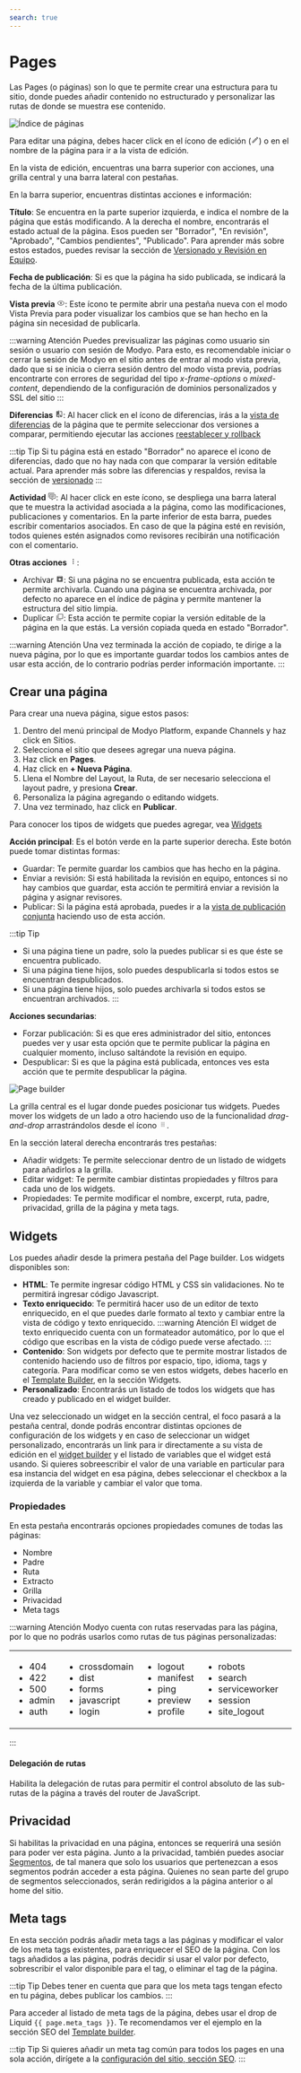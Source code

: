 ```yaml
---
search: true
---
```


# Pages

Las Pages (o páginas) son lo que te permite crear una estructura para tu sitio, donde puedes añadir contenido no estructurado y personalizar las rutas de donde se muestra ese contenido.

![Índice de páginas](/assets/img/platform/page-index.png)

Para editar una página, debes hacer click en el ícono de edición (<svg xmlns="http://www.w3.org/2000/svg" xmlns:xlink="http://www.w3.org/1999/xlink" aria-hidden="true" focusable="false" width="1em" height="1em" style="-ms-transform: rotate(360deg); -webkit-transform: rotate(360deg); transform: rotate(360deg);" preserveAspectRatio="xMidYMid meet" viewBox="0 0 24 24"><path d="M14.06 9l.94.94L5.92 19H5v-.92L14.06 9m3.6-6c-.25 0-.51.1-.7.29l-1.83 1.83l3.75 3.75l1.83-1.83c.39-.39.39-1.04 0-1.41l-2.34-2.34c-.2-.2-.45-.29-.71-.29m-3.6 3.19L3 17.25V21h3.75L17.81 9.94l-3.75-3.75z" fill="#626262"/><rect x="0" y="0" width="24" height="24" fill="rgba(0, 0, 0, 0)" /></svg>) o en el nombre de la página para ir a la vista de edición.

En la vista de edición, encuentras una barra superior con acciones, una grilla central y una barra lateral con pestañas.

En la barra superior, encuentras distintas acciones e información:

**Título**: Se encuentra en la parte superior izquierda, e indica el nombre de la página que estás modificando. A la derecha el nombre, encontrarás el estado actual de la página. Esos pueden ser "Borrador", "En revisión", "Aprobado", "Cambios pendientes", "Publicado". Para aprender más sobre estos estados, puedes revisar la sección de [Versionado y Revisión en Equipo](/es/platform/core/key-concepts.html).

**Fecha de publicación**: Si es que la página ha sido publicada, se indicará la fecha de la última publicación.

**Vista previa** <svg xmlns="http://www.w3.org/2000/svg" xmlns:xlink="http://www.w3.org/1999/xlink" aria-hidden="true" focusable="false" width="1em" height="1em" style="-ms-transform: rotate(360deg); -webkit-transform: rotate(360deg); transform: rotate(360deg);" preserveAspectRatio="xMidYMid meet" viewBox="0 0 24 24"><path d="M12 9a3 3 0 0 1 3 3a3 3 0 0 1-3 3a3 3 0 0 1-3-3a3 3 0 0 1 3-3m0-4.5c5 0 9.27 3.11 11 7.5c-1.73 4.39-6 7.5-11 7.5S2.73 16.39 1 12c1.73-4.39 6-7.5 11-7.5M3.18 12a9.821 9.821 0 0 0 17.64 0a9.821 9.821 0 0 0-17.64 0z" fill="#626262"/><rect x="0" y="0" width="24" height="24" fill="rgba(0, 0, 0, 0)" /></svg>: Este ícono te permite abrir una pestaña nueva con el modo Vista Previa para poder visualizar los cambios que se han hecho en la página sin necesidad de publicarla.

:::warning Atención
Puedes previsualizar las páginas como usuario sin sesión o usuario con sesión de Modyo. Para esto, es recomendable iniciar o cerrar la sesión de Modyo en el sitio antes de entrar al modo vista previa, dado que si se inicia o cierra sesión dentro del modo vista previa, podrías encontrarte con errores de seguridad del tipo _x-frame-options_ o _mixed-content_, dependiendo de la configuración de dominios personalizados y SSL del sitio
:::

**Diferencias** <svg xmlns="http://www.w3.org/2000/svg" xmlns:xlink="http://www.w3.org/1999/xlink" aria-hidden="true" focusable="false" width="1em" height="1em" style="-ms-transform: rotate(360deg); -webkit-transform: rotate(360deg); transform: rotate(360deg);" preserveAspectRatio="xMidYMid meet" viewBox="0 0 24 24"><path d="M19 3h-5v2h5v13l-5-6v9h5a2 2 0 0 0 2-2V5a2 2 0 0 0-2-2m-9 15H5l5-6m0-9H5c-1.11 0-2 .89-2 2v14a2 2 0 0 0 2 2h5v2h2V1h-2v2z" fill="#626262"/><rect x="0" y="0" width="24" height="24" fill="rgba(0, 0, 0, 0)" /></svg>: Al hacer click en el ícono de diferencias, irás a la [vista de diferencias](/es/platform/channels/sites.html#revision-y-publicacion-conjunta) de la página que te permite seleccionar dos versiones a comparar, permitiendo ejecutar las acciones [reestablecer y rollback](/es/platform/core/key-concepts.html#acciones-para-el-versionado)

:::tip Tip
Si tu página está en estado "Borrador" no aparece el icono de diferencias, dado que no hay nada con que comparar la versión editable actual. Para aprender más sobre las diferencias y respaldos, revisa la sección de [versionado](/es/platform/core/key-concepts.html#versionado)
:::

**Actividad** <svg xmlns="http://www.w3.org/2000/svg" xmlns:xlink="http://www.w3.org/1999/xlink" aria-hidden="true" focusable="false" width="1em" height="1em" style="-ms-transform: rotate(360deg); -webkit-transform: rotate(360deg); transform: rotate(360deg);" preserveAspectRatio="xMidYMid meet" viewBox="0 0 24 24"><path d="M12 23a1 1 0 0 1-1-1v-3H7a2 2 0 0 1-2-2V7a2 2 0 0 1 2-2h14a2 2 0 0 1 2 2v10a2 2 0 0 1-2 2h-4.1l-3.7 3.71c-.2.18-.44.29-.7.29H12m1-6v3.08L16.08 17H21V7H7v10h6M3 15H1V3a2 2 0 0 1 2-2h16v2H3v12m6-6h10v2H9V9m0 4h8v2H9v-2z" fill="#626262"/><rect x="0" y="0" width="24" height="24" fill="rgba(0, 0, 0, 0)" /></svg>: Al hacer click en este ícono, se despliega una barra lateral que te muestra la actividad asociada a la página, como las modificaciones, publicaciones y comentarios. En la parte inferior de esta barra, puedes escribir comentarios asociados. En caso de que la página esté en revisión, todos quienes estén asignados como revisores recibirán una notificación con el comentario.

**Otras acciones** <svg xmlns="http://www.w3.org/2000/svg" xmlns:xlink="http://www.w3.org/1999/xlink" aria-hidden="true" focusable="false" width="1em" height="1em" style="-ms-transform: rotate(360deg); -webkit-transform: rotate(360deg); transform: rotate(360deg);" preserveAspectRatio="xMidYMid meet" viewBox="0 0 24 24"><path d="M12 16a2 2 0 0 1 2 2a2 2 0 0 1-2 2a2 2 0 0 1-2-2a2 2 0 0 1 2-2m0-6a2 2 0 0 1 2 2a2 2 0 0 1-2 2a2 2 0 0 1-2-2a2 2 0 0 1 2-2m0-6a2 2 0 0 1 2 2a2 2 0 0 1-2 2a2 2 0 0 1-2-2a2 2 0 0 1 2-2z" fill="#626262"/><rect x="0" y="0" width="24" height="24" fill="rgba(0, 0, 0, 0)" /></svg>:

- Archivar <svg xmlns="http://www.w3.org/2000/svg" xmlns:xlink="http://www.w3.org/1999/xlink" aria-hidden="true" focusable="false" width="1em" height="1em" style="-ms-transform: rotate(360deg); -webkit-transform: rotate(360deg); transform: rotate(360deg);" preserveAspectRatio="xMidYMid meet" viewBox="0 0 24 24"><path d="M5.12 5l.81-1h12l.94 1M12 17.5L6.5 12H10v-2h4v2h3.5L12 17.5m8.54-12.27l-1.39-1.68C18.88 3.21 18.47 3 18 3H6c-.47 0-.88.21-1.16.55L3.46 5.23C3.17 5.57 3 6 3 6.5V19a2 2 0 0 0 2 2h14a2 2 0 0 0 2-2V6.5c0-.5-.17-.93-.46-1.27z" fill="#626262"/><rect x="0" y="0" width="24" height="24" fill="rgba(0, 0, 0, 0)" /></svg>: Si una página no se encuentra publicada, esta acción te permite archivarla. Cuando una página se encuentra archivada, por defecto no aparece en el índice de página y permite mantener la estructura del sitio limpia.
- Duplicar <svg xmlns="http://www.w3.org/2000/svg" xmlns:xlink="http://www.w3.org/1999/xlink" aria-hidden="true" focusable="false" width="1em" height="1em" style="-ms-transform: rotate(360deg); -webkit-transform: rotate(360deg); transform: rotate(360deg);" preserveAspectRatio="xMidYMid meet" viewBox="0 0 24 24"><path d="M20 16V4H8v12h12m2 0a2 2 0 0 1-2 2H8a2 2 0 0 1-2-2V4c0-1.11.89-2 2-2h12a2 2 0 0 1 2 2v12m-6 4v2H4a2 2 0 0 1-2-2V7h2v13h12z" fill="#626262"/><rect x="0" y="0" width="24" height="24" fill="rgba(0, 0, 0, 0)" /></svg>: Esta acción te permite copiar la versión editable de la página en la que estás. La versión copiada queda en estado "Borrador".

:::warning Atención
Una vez terminada la acción de copiado, te dirige a la nueva página, por lo que es importante guardar todos los cambios antes de usar esta acción, de lo contrario podrías perder información importante.
:::

## Crear una página
Para crear una nueva página, sigue estos pasos:

1. Dentro del menú principal de Modyo Platform, expande Channels y haz click en Sitios.
2. Selecciona el sitio que desees agregar una nueva página.
3. Haz click en **Pages**.
4. Haz click en **+ Nueva Página**.
5. Llena el Nombre del Layout, la Ruta, de ser necesario selecciona el layout padre, y presiona **Crear**.
6. Personaliza la página agregando o editando widgets.
7. Una vez terminado, haz click en **Publicar**.

Para conocer los tipos de widgets que puedes agregar, vea [Widgets](/es/platform/channels/pages.html#widgets)

**Acción principal**: Es el botón verde en la parte superior derecha. Este botón puede tomar distintas formas:

- Guardar: Te permite guardar los cambios que has hecho en la página.
- Enviar a revisión: Si está habilitada la revisión en equipo, entonces si no hay cambios que guardar, esta acción te permitirá enviar a revisión la página y asignar revisores.
- Publicar: Si la página está aprobada, puedes ir a la [vista de publicación conjunta](/es/platform/channels/sites.html#revision-y-publicacion-conjunta) haciendo uso de esta acción.

:::tip Tip
* Si una página tiene un padre, solo la puedes publicar si es que éste se encuentra publicado.
* Si una página tiene hijos, solo puedes despublicarla si todos estos se encuentran despublicados.
* Si una página tiene hijos, solo puedes archivarla si todos estos se encuentran archivados.
:::

**Acciones secundarias**:
- Forzar publicación: Si es que eres administrador del sitio, entonces puedes ver y usar esta opción que te permite publicar la página en cualquier momento, incluso saltándote la revisión en equipo.
- Despublicar: Si es que la página está publicada, entonces ves esta acción que te permite despublicar la página.

![Page builder](/assets/img/platform/page-builder.png)

La grilla central es el lugar donde puedes posicionar tus widgets. Puedes mover los widgets de un lado a otro haciendo uso de la funcionalidad _drag-and-drop_ arrastrándolos desde el ícono <svg xmlns="http://www.w3.org/2000/svg" xmlns:xlink="http://www.w3.org/1999/xlink" aria-hidden="true" focusable="false" width="1em" height="1em" style="-ms-transform: rotate(360deg); -webkit-transform: rotate(360deg); transform: rotate(360deg);" preserveAspectRatio="xMidYMid meet" viewBox="0 0 24 24"><path d="M7 19v-2h2v2H7m4 0v-2h2v2h-2m4 0v-2h2v2h-2m-8-4v-2h2v2H7m4 0v-2h2v2h-2m4 0v-2h2v2h-2m-8-4V9h2v2H7m4 0V9h2v2h-2m4 0V9h2v2h-2M7 7V5h2v2H7m4 0V5h2v2h-2m4 0V5h2v2h-2z" fill="#626262"/><rect x="0" y="0" width="24" height="24" fill="rgba(0, 0, 0, 0)" /></svg>.

En la sección lateral derecha encontrarás tres pestañas:

- Añadir widgets: Te permite seleccionar dentro de un listado de widgets para añadirlos a la grilla.
- Editar widget: Te permite cambiar distintas propiedades y filtros para cada uno de los widgets.
- Propiedades: Te permite modificar el nombre, excerpt, ruta, padre, privacidad, grilla de la página y meta tags.

## Widgets

Los puedes añadir desde la primera pestaña del Page builder. Los widgets disponibles son:

- **HTML**: Te permite ingresar código HTML y CSS sin validaciones. No te permitirá ingresar código Javascript.
- **Texto enriquecido**: Te permitirá hacer uso de un editor de texto enriquecido, en el que puedes darle formato al texto y cambiar entre la vista de código y texto enriquecido.
:::warning Atención
El widget de texto enriquecido cuenta con un formateador automático, por lo que el código que escribas en la vista de código puede verse afectado.
:::
- **Contenido**: Son widgets por defecto que te permite mostrar listados de contenido haciendo uso de filtros por espacio, tipo, idioma, tags y categoría. Para modificar como se ven estos widgets, debes hacerlo en el [Template Builder](/es/platform/channels/templates.html), en la sección Widgets.
- **Personalizado**: Encontrarás un listado de todos los widgets que has creado y publicado en el widget builder.

Una vez seleccionado un widget en la sección central, el foco pasará a la pestaña central, donde podrás encontrar distintas opciones de configuración de los widgets y en caso de seleccionar un widget personalizado, encontrarás un link para ir directamente a su vista de edición en el [widget builder](/es/platform/channels/widgets.html) y el listado de variables que el widget está usando. Si quieres sobreescribir el valor de una variable en particular para esa instancia del widget en esa página, debes seleccionar el checkbox a la izquierda de la variable y cambiar el valor que toma. 

### Propiedades

En esta pestaña encontrarás opciones propiedades comunes de todas las páginas:

* Nombre
* Padre
* Ruta
* Extracto
* Grilla
* Privacidad
* Meta tags

:::warning Atención
Modyo cuenta con rutas reservadas para las página, por lo que no podrás usarlos como rutas de tus páginas personalizadas:
<table style="border: none;"><tr style="border: none;">
<td style="border: none;"><ul>
<li>404</li>
<li>422</li>
<li>500</li>
<li>admin</li>
<li>auth</li>
</ul></td>
<td style="border: none;"><ul>
<li>crossdomain</li>
<li>dist</li>
<li>forms</li>
<li>javascript</li>
<li>login</li>
</ul></td>
<td style="border: none;"><ul>
<li>logout</li>
<li>manifest</li>
<li>ping</li>
<li>preview</li>
<li>profile</li>
</ul></td>
<td style="border: none;"><ul>
<li>robots</li>
<li>search</li>
<li>serviceworker</li>
<li>session</li>
<li>site_logout</li>
</ul></td>
<td style="border: none; vertical-align: top;"><ul>
<li>sitemap</li>
<li>stylesheets</li>
<li>uploads</li>
<li>widget_manager</li>
</ul></td>
</tr></table>
:::

#### Delegación de rutas

Habilita la delegación de rutas para permitir el control absoluto de las sub-rutas de la página a través del router de JavaScript.

## Privacidad

Si habilitas la privacidad en una página, entonces se requerirá una sesión para poder ver esta página. Junto a la privacidad, también puedes asociar [Segmentos](/es/platform/customers/segments.html), de tal manera que solo los usuarios que pertenezcan a esos segmentos podrán acceder a esta página. Quienes no sean parte del grupo de segmentos seleccionados, serán redirigidos a la página anterior o al home del sitio.

## Meta tags

En esta sección podrás añadir meta tags a las páginas y modificar el valor de los meta tags existentes, para enriquecer el SEO de la página. Con los tags añadidos a las página, podrás decidir si usar el valor por defecto, sobrescribir el valor disponible para el tag, o eliminar el tag de la página.

:::tip Tip
Debes tener en cuenta que para que los meta tags tengan efecto en tu página, debes publicar los cambios.
:::

Para acceder al listado de meta tags de la página, debes usar el drop de Liquid <span v-pre>`{{ page.meta_tags }}`</span>. Te recomendamos ver el ejemplo en la sección SEO del [Template builder](/es/platform/channels/templates.html#seo).

:::tip Tip
Si quieres añadir un meta tag común para todos los pages en una sola acción, dirígete a la [configuración del sitio, sección SEO](/es/platform/channels/sites.html#seo).
:::
